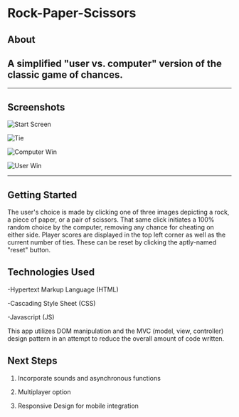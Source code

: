 # Rock-Paper-Scissors

## About

A simplified "user vs. computer" version of the classic game of chances. 
---
---
## Screenshots

![Start Screen](./assets/screenshots/rps-screenshot(4).png)

![Tie](./assets/screenshots/rps-screenshot(3).png)

![Computer Win](./assets/screenshots/rps-screenshot(2).png)

![User Win](./assets/screenshots/rps-screenshot(1).png)

---

## Getting Started
The user's choice is made by clicking one of three images depicting a rock, a piece of paper, or a pair of scissors. That same click initiates a 100% random choice by the computer, removing any chance for cheating on either side. Player scores are displayed in the top left corner as well as the current number of ties. These can be reset by clicking the aptly-named "reset" button.

## Technologies Used
-Hypertext Markup Language (HTML)

-Cascading Style Sheet (CSS)

-Javascript (JS)

This app utilizes DOM manipulation and the MVC (model, view, controller) design pattern in an attempt to reduce the overall amount of code written.

## Next Steps
1. Incorporate sounds and asynchronous functions 

2. Multiplayer option 

3. Responsive Design for mobile integration

